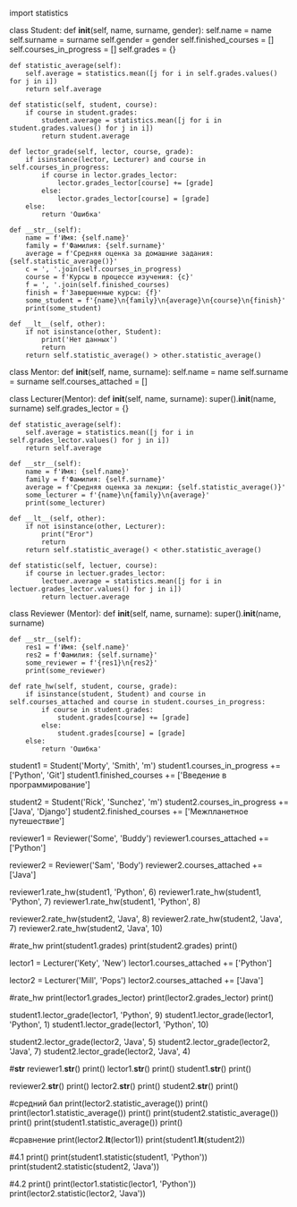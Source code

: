 import statistics


class Student:
    def __init__(self, name, surname, gender):
        self.name = name
        self.surname = surname
        self.gender = gender
        self.finished_courses = []
        self.courses_in_progress = []
        self.grades = {}

    def statistic_average(self):
        self.average = statistics.mean([j for i in self.grades.values() for j in i])
        return self.average

    def statistic(self, student, course):
        if course in student.grades:
            student.average = statistics.mean([j for i in student.grades.values() for j in i])
            return student.average

    def lector_grade(self, lector, course, grade):
        if isinstance(lector, Lecturer) and course in self.courses_in_progress:
            if course in lector.grades_lector:
                lector.grades_lector[course] += [grade]
            else:
                lector.grades_lector[course] = [grade]
        else:
            return 'Ошибка'

    def __str__(self):
        name = f'Имя: {self.name}'
        family = f'Фамилия: {self.surname}'
        average = f'Средняя оценка за домашние задания: {self.statistic_average()}'
        c = ', '.join(self.courses_in_progress)
        course = f'Курсы в процессе изучения: {c}'
        f = ', '.join(self.finished_courses)
        finish = f'Завершенные курсы: {f}'
        some_student = f'{name}\n{family}\n{average}\n{course}\n{finish}'
        print(some_student)

    def __lt__(self, other):
        if not isinstance(other, Student):
            print('Нет данных')
            return
        return self.statistic_average() > other.statistic_average()


class Mentor:
    def __init__(self, name, surname):
        self.name = name
        self.surname = surname
        self.courses_attached = []


class Lecturer(Mentor):
    def __init__(self, name, surname):
        super().__init__(name, surname)
        self.grades_lector = {}

    def statistic_average(self):
        self.average = statistics.mean([j for i in self.grades_lector.values() for j in i])
        return self.average

    def __str__(self):
        name = f'Имя: {self.name}'
        family = f'Фамилия: {self.surname}'
        average = f'Средняя оценка за лекции: {self.statistic_average()}'
        some_lecturer = f'{name}\n{family}\n{average}'
        print(some_lecturer)

    def __lt__(self, other):
        if not isinstance(other, Lecturer):
            print("Eror")
            return
        return self.statistic_average() < other.statistic_average()

    def statistic(self, lectuer, course):
        if course in lectuer.grades_lector:
            lectuer.average = statistics.mean([j for i in lectuer.grades_lector.values() for j in i])
            return lectuer.average


class Reviewer (Mentor):
    def __init__(self, name, surname):
        super().__init__(name, surname)

    def __str__(self):
        res1 = f'Имя: {self.name}'
        res2 = f'Фамилия: {self.surname}'
        some_reviewer = f'{res1}\n{res2}'
        print(some_reviewer)

    def rate_hw(self, student, course, grade):
        if isinstance(student, Student) and course in self.courses_attached and course in student.courses_in_progress:
            if course in student.grades:
                student.grades[course] += [grade]
            else:
                student.grades[course] = [grade]
        else:
            return 'Ошибка'


student1 = Student('Morty', 'Smith', 'm')
student1.courses_in_progress += ['Python', 'Git']
student1.finished_courses += ['Введение в программирование']

student2 = Student('Rick', 'Sunchez', 'm')
student2.courses_in_progress += ['Java', 'Django']
student2.finished_courses += ['Межпланетное путешествие']

reviewer1 = Reviewer('Some', 'Buddy')
reviewer1.courses_attached += ['Python']

reviewer2 = Reviewer('Sam', 'Body')
reviewer2.courses_attached += ['Java']

reviewer1.rate_hw(student1, 'Python', 6)
reviewer1.rate_hw(student1, 'Python', 7)
reviewer1.rate_hw(student1, 'Python', 8)

reviewer2.rate_hw(student2, 'Java', 8)
reviewer2.rate_hw(student2, 'Java', 7)
reviewer2.rate_hw(student2, 'Java', 10)


#rate_hw
print(student1.grades)
print(student2.grades)
print()

lector1 = Lecturer('Kety', 'New')
lector1.courses_attached += ['Python']

lector2 = Lecturer('Mill', 'Pops')
lector2.courses_attached += ['Java']

#rate_hw
print(lector1.grades_lector)
print(lector2.grades_lector)
print()

student1.lector_grade(lector1, 'Python', 9)
student1.lector_grade(lector1, 'Python', 1)
student1.lector_grade(lector1, 'Python', 10)

student2.lector_grade(lector2, 'Java', 5)
student2.lector_grade(lector2, 'Java', 7)
student2.lector_grade(lector2, 'Java', 4)

#__str__
reviewer1.__str__()
print()
lector1.__str__()
print()
student1.__str__()
print()

reviewer2.__str__()
print()
lector2.__str__()
print()
student2.__str__()
print()

#средний бал
print(lector2.statistic_average())
print()
print(lector1.statistic_average())
print()
print(student2.statistic_average())
print()
print(student1.statistic_average())
print()

#сравнение
print(lector2.__lt__(lector1))
print(student1.__lt__(student2))

#4.1
print()
print(student1.statistic(student1, 'Python'))
print(student2.statistic(student2, 'Java'))

#4.2
print()
print(lector1.statistic(lector1, 'Python'))
print(lector2.statistic(lector2, 'Java'))